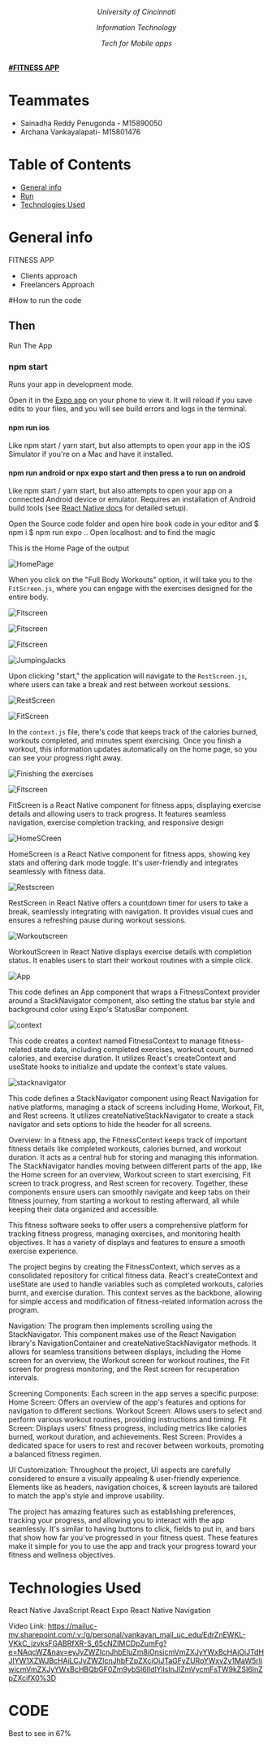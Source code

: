 *<p align="center"> University of Cincinnati </p>*
*<p align="center"> Information Technology  </p>*
*<p align="center"> Tech for Mobile apps  </p> <br />*
**<a align="center" href="https://dbms2704.herokuapp.com/">
#FITNESS APP
</a>**

# Teammates
- Sainadha Reddy Penugonda - M15890050  
- Archana Vankayalapati- M15801476

# Table of Contents
- [General info](#desc)
- [Run](#run)
- [Technologies Used](#pre)

<a name="desc"></a>
# General info
FITNESS APP
- Clients approach
- Freelancers Approach

<a name="run"></a>
#How to run the code

## Then

Run The App

### npm start

Runs your app in development mode.

Open it in the [Expo app](https://expo.io) on your phone to view it. It will reload if you save edits to your files, and you will see build errors and logs in the terminal.

#### npm run ios

Like npm start / yarn start, but also attempts to open your app in the iOS Simulator if you're on a Mac and have it installed.

#### npm run android or npx expo start and then press a to run on android

Like npm start / yarn start, but also attempts to open your app on a connected Android device or emulator. Requires an installation of Android build tools (see [React Native docs](https://facebook.github.io/react-native/docs/getting-started.html) for detailed setup).


Open the Source code folder and open hire book code in your editor and
$ npm i
$ npm run expo ..
Open localhost: and to find the magic

This is the Home Page of the output

![HomePage](images/1.jpg)

When you click on the "Full Body Workouts" option, it will take you to the `FitScreen.js`, where you can engage with the exercises designed for the entire body.


![Fitscreen](images/2.jpg)



![Fitscreen](images/3.jpg)

![Fitscreen](images/4.jpg)

![JumpingJacks](images/5.jpg)

Upon clicking "start," the application will navigate to the `RestScreen.js`, where users can take a break and rest between workout sessions.

![RestScreen](images/6.jpg)

![FitScreen](images/7.jpg)

In the `context.js` file, there's code that keeps track of the calories burned, workouts completed, and minutes spent exercising. Once you finish a workout, this information updates automatically on the home page, so you can see your progress right away.

![Finishing the exercises](images/8.jpg)

![Fitscreen](images/9.jpg)

FitScreen is a React Native component for fitness apps, displaying exercise details and allowing users to track progress. It features seamless navigation, exercise completion tracking, and responsive design



![HomeSCreen](images/10.jpg)

HomeScreen is a React Native component for fitness apps, showing key stats and offering dark mode toggle. It's user-friendly and integrates seamlessly with fitness data.


![Restscreen](images/11.jpg)

RestScreen in React Native offers a countdown timer for users to take a break, seamlessly integrating with navigation. It provides visual cues and ensures a refreshing pause during workout sessions.


![Workoutscreen](images/12.jpg)


WorkoutScreen in React Native displays exercise details with completion status. It enables users to start their workout routines with a simple click.


![App](images/13.jpg)

This code defines an App component that wraps a FitnessContext provider around a StackNavigator component, also setting the status bar style and background color using Expo's StatusBar component.

![context](images/14.jpg)

This code creates a context named FitnessContext to manage fitness-related state data, including completed exercises, workout count, burned calories, and exercise duration. It utilizes React's createContext and useState hooks to initialize and update the context's state values.


![stacknavigator](images/15.jpg)

This code defines a StackNavigator component using React Navigation for native platforms, managing a stack of screens including Home, Workout, Fit, and Rest screens. It utilizes createNativeStackNavigator to create a stack navigator and sets options to hide the header for all screens.


Overview:
In a fitness app, the FitnessContext keeps track of important fitness details like completed workouts, calories burned, and workout duration. It acts as a central hub for storing and managing this information. The StackNavigator handles moving between different parts of the app, like the Home screen for an overview, Workout screen to start exercising, Fit screen to track progress, and Rest screen for recovery. Together, these components ensure users can smoothly navigate and keep tabs on their fitness journey, from starting a workout to resting afterward, all while keeping their data organized and accessible.


This fitness software seeks to offer users a comprehensive platform for tracking fitness progress, managing exercises, and monitoring health objectives. It has a variety of displays and features to ensure a smooth exercise experience.


The project begins by creating the FitnessContext, which serves as a consolidated repository for critical fitness data. React's createContext and useState are used to handle variables such as completed workouts, calories burnt, and exercise duration. This context serves as the backbone, allowing for simple access and modification of fitness-related information across the program.


Navigation: The program then implements scrolling using the StackNavigator. This component makes use of the React Navigation library's NavigationContainer and createNativeStackNavigator methods. It allows for seamless transitions between displays, including the Home screen for an overview, the Workout screen for workout routines, the Fit screen for progress monitoring, and the Rest screen for recuperation intervals.


Screening Components:
Each screen in the app serves a specific purpose:
Home Screen: Offers an overview of the app's features and options for navigation to different sections.
Workout Screen: Allows users to select and perform various workout routines, providing instructions and timing.
Fit Screen: Displays users' fitness progress, including metrics like calories burned, workout duration, and achievements.
Rest Screen: Provides a dedicated space for users to rest and recover between workouts, promoting a balanced fitness regimen.

UI Customization:
Throughout the project, UI aspects are carefully considered to ensure a visually appealing & user-friendly experience. Elements like as headers, navigation choices, & screen layouts are tailored to match the app's style and improve usability.

The project has amazing features such as establishing preferences, tracking your progress, and allowing you to interact with the app seamlessly. It's similar to having buttons to click, fields to put in, and bars that show how far you've progressed in your fitness quest. These features make it simple for you to use the app and track your progress toward your fitness and wellness objectives.


<a name="pre"></a>
# Technologies Used
React Native
JavaScript
React
Expo
React Native Navigation


Video Link: https://mailuc-my.sharepoint.com/:v:/g/personal/vankayan_mail_uc_edu/EdrZnEWKL-VKkC_jzvksFGABRfXR-S_65cNZIMCDpZumFg?e=NAqcWZ&nav=eyJyZWZlcnJhbEluZm8iOnsicmVmZXJyYWxBcHAiOiJTdHJlYW1XZWJBcHAiLCJyZWZlcnJhbFZpZXciOiJTaGFyZURpYWxvZy1MaW5rIiwicmVmZXJyYWxBcHBQbGF0Zm9ybSI6IldlYiIsInJlZmVycmFsTW9kZSI6InZpZXcifX0%3D



<a name="pre"></a>
# CODE
Best to see in 67%